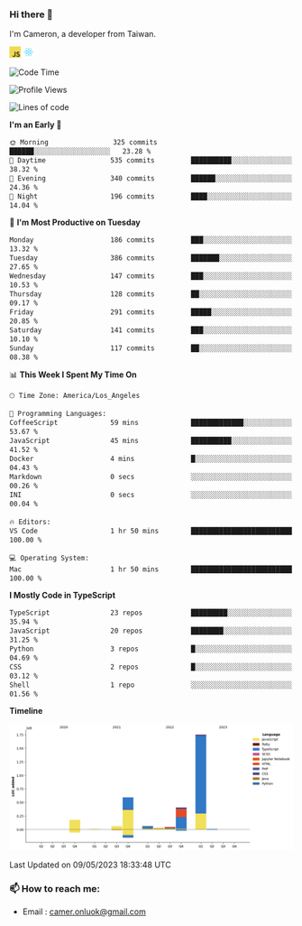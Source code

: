 ### Hi there 👋

I'm Cameron, a developer from Taiwan.


<code><img height="20" src="https://raw.githubusercontent.com/github/explore/80688e429a7d4ef2fca1e82350fe8e3517d3494d/topics/javascript/javascript.png"></code>
<code><img height="20" src="https://raw.githubusercontent.com/github/explore/80688e429a7d4ef2fca1e82350fe8e3517d3494d/topics/react/react.png"></code>



<!--START_SECTION:waka-->
![Code Time](http://img.shields.io/badge/Code%20Time-827%20hrs%2015%20mins-blue)

![Profile Views](http://img.shields.io/badge/Profile%20Views-0-blue)

![Lines of code](https://img.shields.io/badge/From%20Hello%20World%20I%27ve%20Written-3.1%20million%20lines%20of%20code-blue)

**I'm an Early 🐤** 

```text
🌞 Morning                325 commits         ██████░░░░░░░░░░░░░░░░░░░   23.28 % 
🌆 Daytime                535 commits         ██████████░░░░░░░░░░░░░░░   38.32 % 
🌃 Evening                340 commits         ██████░░░░░░░░░░░░░░░░░░░   24.36 % 
🌙 Night                  196 commits         ████░░░░░░░░░░░░░░░░░░░░░   14.04 % 
```
📅 **I'm Most Productive on Tuesday** 

```text
Monday                   186 commits         ███░░░░░░░░░░░░░░░░░░░░░░   13.32 % 
Tuesday                  386 commits         ███████░░░░░░░░░░░░░░░░░░   27.65 % 
Wednesday                147 commits         ███░░░░░░░░░░░░░░░░░░░░░░   10.53 % 
Thursday                 128 commits         ██░░░░░░░░░░░░░░░░░░░░░░░   09.17 % 
Friday                   291 commits         █████░░░░░░░░░░░░░░░░░░░░   20.85 % 
Saturday                 141 commits         ███░░░░░░░░░░░░░░░░░░░░░░   10.10 % 
Sunday                   117 commits         ██░░░░░░░░░░░░░░░░░░░░░░░   08.38 % 
```


📊 **This Week I Spent My Time On** 

```text
🕑︎ Time Zone: America/Los_Angeles

💬 Programming Languages: 
CoffeeScript             59 mins             █████████████░░░░░░░░░░░░   53.67 % 
JavaScript               45 mins             ██████████░░░░░░░░░░░░░░░   41.52 % 
Docker                   4 mins              █░░░░░░░░░░░░░░░░░░░░░░░░   04.43 % 
Markdown                 0 secs              ░░░░░░░░░░░░░░░░░░░░░░░░░   00.26 % 
INI                      0 secs              ░░░░░░░░░░░░░░░░░░░░░░░░░   00.04 % 

🔥 Editors: 
VS Code                  1 hr 50 mins        █████████████████████████   100.00 % 

💻 Operating System: 
Mac                      1 hr 50 mins        █████████████████████████   100.00 % 
```

**I Mostly Code in TypeScript** 

```text
TypeScript               23 repos            █████████░░░░░░░░░░░░░░░░   35.94 % 
JavaScript               20 repos            ████████░░░░░░░░░░░░░░░░░   31.25 % 
Python                   3 repos             █░░░░░░░░░░░░░░░░░░░░░░░░   04.69 % 
CSS                      2 repos             █░░░░░░░░░░░░░░░░░░░░░░░░   03.12 % 
Shell                    1 repo              ░░░░░░░░░░░░░░░░░░░░░░░░░   01.56 % 
```



**Timeline**

![Lines of Code chart](https://raw.githubusercontent.com/camer0nluo/camer0nluo/main/assets/bar_graph.png)


 Last Updated on 09/05/2023 18:33:48 UTC
<!--END_SECTION:waka-->

### 📫 How to reach me:
- Email : camer.onluok@gmail.com
